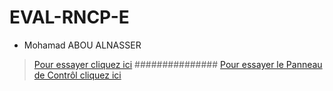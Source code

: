 # EVAL-RNCP-E

* Mohamad ABOU ALNASSER
 

>[Pour essayer cliquez ici](http://rncp.eb2a.com/indexuser.php)
###############
>[Pour essayer le Panneau de Contrôl cliquez ici](http://rncp.eb2a.com/index.php)

